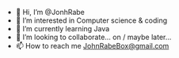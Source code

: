 - 👋 Hi, I’m @JonhRabe
- 👀 I’m interested in Computer science & coding
- 🌱 I’m currently learning Java
- 💞️ I’m looking to collaborate... on / maybe later...
- 📫 How to reach me JohnRabeBox@gmail.com

<!---
JonhRabe/JonhRabe is a ✨ special ✨ repository because its `README.md` (this file) appears on your GitHub profile.
You can click the Preview link to take a look at your changes.
--->
